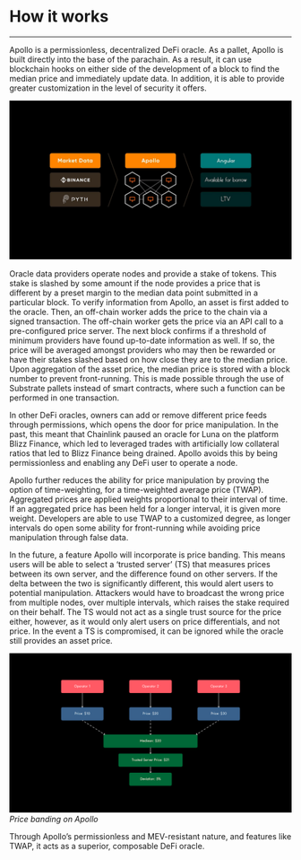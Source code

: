 # How it works

---

Apollo is a permissionless, decentralized DeFi oracle. As a pallet, Apollo is built directly into the base of the parachain. 
As a result, it can use blockchain hooks on either side of the development of a block to find the median price and immediately update data. 
In addition, it is able to provide greater customization in the level of security it offers.


![apollo_architecture](./apollo-architecture.png)


Oracle data providers operate nodes and provide a stake of tokens. 
This stake is slashed by some amount if the node provides a price that is different by a preset margin to the median data point submitted in a particular block. 
To verify information from Apollo, an asset is first added to the oracle. 
Then, an off-chain worker adds the price to the chain via a signed transaction. 
The off-chain worker gets the price via an API call to a pre-configured price server. 
The next block confirms if a threshold of minimum providers have found up-to-date information as well. 
If so, the price will be averaged amongst providers who may then be rewarded or have their stakes slashed based on how close they are to the median price. 
Upon aggregation of the asset price, the median price is stored with a block number to prevent front-running. 
This is made possible through the use of Substrate pallets instead of smart contracts, where such a function can be performed in one transaction.

In other DeFi oracles, owners can add or remove different price feeds through permissions, which opens the door for price manipulation. 
In the past, this meant that Chainlink paused an oracle for Luna on the platform Blizz Finance, which led to leveraged trades with artificially low collateral ratios that led to Blizz Finance being drained. 
Apollo avoids this by being permissionless and enabling any DeFi user to operate a node.

Apollo further reduces the ability for price manipulation by proving the option of time-weighting, for a time-weighted average price (TWAP). 
Aggregated prices are applied weights proportional to their interval of time. 
If an aggregated price has been held for a longer interval, it is given more weight. 
Developers are able to use TWAP to a customized degree, as longer intervals do open some ability for front-running while avoiding price manipulation through false data. 

In the future, a feature Apollo will incorporate is price banding. 
This means users will be able to select a ‘trusted server’ (TS) that measures prices between its own server, and the difference found on other servers. 
If the delta between the two is significantly different, this would alert users to potential manipulation. 
Attackers would have to broadcast the wrong price from multiple nodes, over multiple intervals, which raises the stake required on their behalf. 
The TS would not act as a single trust source for the price either, however, as it would only alert users on price differentials, and not price. 
In the event a TS is compromised, it can be ignored while the oracle still provides an asset price.


![price_bonding_apollo](./price-bonding-apollo.png)
_Price banding on Apollo_


Through Apollo’s permissionless and MEV-resistant nature, and features like TWAP, it acts as a superior, composable DeFi oracle.
